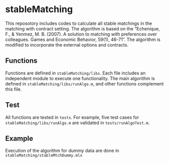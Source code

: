 # stableMatching

This reposotory includes codes to calculate all stable matchings in the matching with contract setting.
The algorithm is based on the “Echenique, F., & Yenmez, M. B. (2007). A solution to matching with preferences over colleagues. Games and Economic Behavior, 59(1), 46-71”.
The algorithm is modified to incorporate the external options and contracts.

## Functions
Functions are defined in `stableMatching/libs`. 
Each file includes an independent module to execute one functionality.
The main algorithm is defined in `stableMatching/libs/runAlgo.m`, and other functions complement this file.

## Test
All functions are tested in `tests`.
For example, five test cases for `stableMatching/libs/runAlgo.m` are validated in `tests/runAlgoTest.m`.

## Example
Execution of the algorithm for dummy data are done in `stableMatching/stableMtchDummy.mlx`

